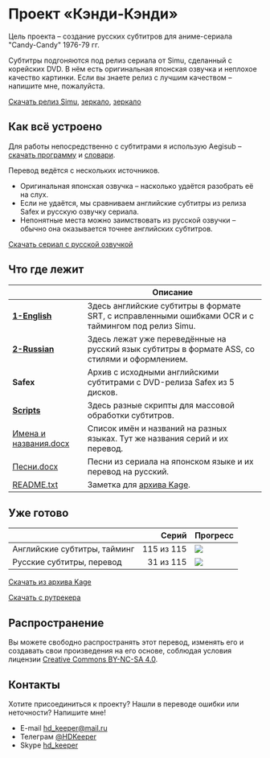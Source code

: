 ﻿# Проект «Кэнди-Кэнди»

Цель проекта – создание русских субтитров для аниме-сериала "Candy-Candy" 1976-79 гг.

Субтитры подгоняются под релиз сериала от Simu, сделанный с корейских DVD.
В нём есть оригинальная японская озвучка и неплохое качество картинки.
Если вы знаете релиз с лучшим качеством – напишите мне, пожалуйста.

[Скачать релиз Simu](https://nyaa.si/view/891914),
[зеркало](https://cloud.mail.ru/public/HpHa/sEV8EDC7Y),
[зеркало](https://nyaa.ink/view/891914)

## Как всё устроено

Для работы непосредственно с субтитрами я использую Aegisub –
[скачать программу](https://github.com/arch1t3cht/Aegisub/releases) и
[словари](https://aegisub.org/downloads/main/#dictionaries).

Перевод ведётся с нескольких источников. 

* Оригинальная японская озвучка – насколько удаётся разобрать её на слух.
* Если не удаётся, мы сравниваем английские субтитры из релиза Safex и русскую озвучку сериала.
* Непонятные места можно заимствовать из русской озвучки – обычно она оказывается точнее английских субтитров.

[Скачать сериал с русской озвучкой](https://rutracker.org/forum/viewtopic.php?t=6497610)

## Что где лежит

|                                                    | Описание                                   |
| -------------------------------------------------- | ------------------------------------------ |
| **[1-English](1-English)**                         | Здесь английские субтитры в формате SRT, с исправленными ошибками OCR и с таймингом под релиз Simu. |
| **[2-Russian](2-Russian)**                         | Здесь лежат уже переведённые на русский язык субтитры в формате ASS, со стилями и оформлением. |
| **Safex**                                          | Архив с исходными английскими субтитрами с DVD-релиза Safex из 5 дисков. |
| **[Scripts](Scripts)**                             | Здесь разные скрипты для массовой обработки субтитров. |
| [Имена и названия.docx](Имена%20и%20названия.docx) | Список имён и названий на разных языках. Тут же названия серий и их перевод. |
| [Песни.docx](Песни.docx)                           | Песни из сериала на японском языке и их перевод на русский. |
| [README.txt](README.txt)                           | Заметка для [архива Kage](http://fansubs.ru/). |

## Уже готово

|                              |      Серий | Прогресс                           |
| ---------------------------- | ---------: | ---------------------------------- |
| Английские субтитры, тайминг | 115 из 115 | ![](https://geps.dev/progress/100) |
| Русские субтитры, перевод    |  31 из 115 | ![](https://geps.dev/progress/27)  |

[Скачать из архива Kage](http://fansubs.ru/base.php?id=7071)

[Скачать с рутрекера](https://rutracker.org/forum/viewtopic.php?t=6410796)

## Распространение

Вы можете свободно распространять этот перевод, изменять его и создавать свои произведения на его основе,
соблюдая условия лицензии [Creative Commons BY-NC-SA 4.0](https://creativecommons.org/licenses/by-nc-sa/4.0/deed.ru).

## Контакты

Хотите присоединиться к проекту? Нашли в переводе ошибки или неточности? Напишите мне!

* E-mail hd_keeper@mail.ru
* Телеграм [@HDKeeper](https://t.me/HDKeeper)
* Skype [hd_keeper](https://join.skype.com/invite/kUFGDOFMLgQo)
